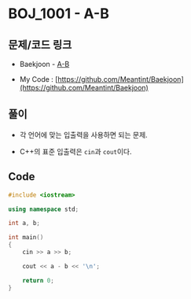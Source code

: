 # BOJ_1001 - A-B

## 문제/코드 링크

- Baekjoon - [A-B](https://www.acmicpc.net/problem/1001)

- My Code : [https://github.com/Meantint/Baekjoon](https://github.com/Meantint/Baekjoon)

## 풀이

- 각 언어에 맞는 입출력을 사용하면 되는 문제.

- C++의 표준 입출력은 `cin`과 `cout`이다.

## Code

```cpp
#include <iostream>

using namespace std;

int a, b;

int main()
{
    cin >> a >> b;

    cout << a - b << '\n';

    return 0;
}
```
